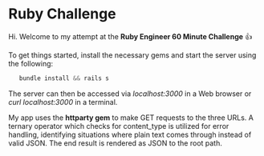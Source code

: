 # Ruby Challenge

Hi. Welcome to my attempt at the **Ruby Engineer 60 Minute Challenge** :thumbsup:

To get things started, install the necessary gems and start the server using the following:
```js
   bundle install && rails s
```
The server can then be accessed via *localhost:3000* in a Web browser or *curl localhost:3000* in a terminal.

My app uses the **httparty gem** to make GET requests to the three URLs. A ternary operator which checks for content_type is utilized for error handling, identifying situations where plain text comes through instead of valid JSON. The end result is rendered as JSON to the root path.
